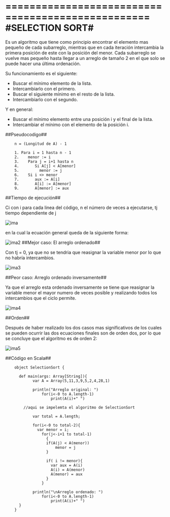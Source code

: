 ==================================================
#SELECTION SORT#
==================================================

Es un algoritmo que tiene como principio encontrar el elemento mas pequeño de cada subarreglo, mientras que en cada iteración intercambia la primera posición de este con la posición del menor. Cada subarreglo se vuelve mas pequeño hasta llegar a un arreglo de tamaño 2 en el que solo se puede hacer una última ordenación.

Su funcionamiento es el siguiente:

* Buscar el mínimo elemento de la lista.
* Intercambiarlo con el primero.
* Buscar el siguiente mínimo en el resto de la lista.
* Intercambiarlo con el segundo.



Y en general:

* Buscar el mínimo elemento entre una posición i y el final de la lista.
* Intercambiar el mínimo con el elemento de la posición i.


##Pseudocodigo##


		n = (Longitud de A) - 1
		
		1. Para i = 1 hasta n - 1
		2.    menor := i
		3.    Para j = i+1 hasta n
		4.       Si A[j] < A[menor]
		5.         menor := j
		6.    Si i <> menor
		7.       aux := A[i]
		8.       A[i] := A[menor]
		9.       A[menor] := aux


##Tiempo de ejecución##

Ci con i para cada linea del código, n el número de veces a ejecutarse, tj tiempo dependiente de j


![ima](http://i.imgur.com/osYnPKL.png)

en la cual la ecuación general queda de la siguiente forma:

![ima2](http://i.imgur.com/d27B2Bf.png)
##Mejor caso: El arreglo ordenado##

Con tj = 0, ya que no se tendria que reasignar la variable menor por lo que no habría intercambios.


![ima3](http://i.imgur.com/YfdkwfA.png)

##Peor caso: Arreglo ordenado inversamente##

Ya que el arreglo esta ordenado inversamente se tiene que reasignar la variable menor el
mayor numero de veces posible y realizando todos
los intercambios que el ciclo permite.

![ima4](http://i.imgur.com/PuYDPrU.png)


##Orden##

Después de haber realizado los dos casos mas significativos de los cuales se pueden ocurrir las dos ecuaciones finales son de orden dos, por lo que se concluye que el algoritmo es de orden 2:

![ima5](http://i.imgur.com/hRqihz6.png)

##Código en Scala##

 
		object SelectionSort {
		  
		  def main(args: Array[String]){
		        var A = Array(5,11,3,9,5,2,4,28,1)
		
		        println("Arreglo original: ")
		            for(i<-0 to A.length-1)
		                print(A(i)+" ")
		
		    //aqui se impelemta el algoritmo de SelectionSort
		
		        var total = A.length;
		
		        for(i<-0 to total-2){
		          var menor = i;
		            for(j<-i+1 to total-1)
		              {
		              if(A(j) < A(menor))
		                  menor = j
		              }
		
		              if( i != menor){
		                var aux = A(i)
		                A(i) = A(menor)
		                A(menor) = aux
		              }
		            }
		
		        println("\nArreglo ordenado: ")
		            for(i<-0 to A.length-1)
		                print(A(i)+" ")
		  }
		}
